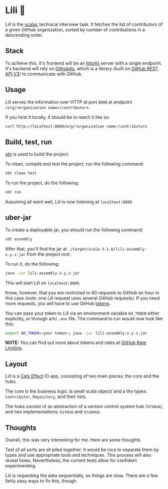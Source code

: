 # Lili 📼

_Lili_ is the [scalac](https://scalac.io/) technical interview task. It fetches the list of contributors of a given GitHub organization, sorted by number of contributions in a descending order. 

## Stack

To achieve this, it's frontend will be an [http4s](https://http4s.org/) server with a single endpoint. It's backend will rely on [Github4s](https://47degrees.github.io/github4s/), which is a library /built on [GitHub REST API V3](https://developer.github.com/v3/)/ to communicate with GitHub.

## Usage

_Lili_ serves the information over HTTP at port `8080` at endpoint `/org/<organization name>/contributors`.

If you host it locally, it should be to reach it like so:

```bash
curl http://localhost:8080/org/<organization name>/contributors
```

## Build, test, run

[sbt](https://www.scala-sbt.org/) is used to build the project.

To clean, compile and test the project, run the following command:

```bash
sbt clean test
```

To run the project, do the following:

```bash
sbt run
```

Assuming all went well, _Lili_ is now listening at `localhost:8080`.

## uber-jar

To create a deployable jar, you should run the following command:

```bash
sbt assembly
```

After that, you'll find the jar at `./target/scala-3.1.0/lili-assembly-x.y.z.jar` from the project root.

To run it, do the following:

```bash
java -jar lili-assembly-x.y.z.jar
```

This will start _Lili_ on `localhost:8080`.

Know, however, that you are restricted to 60 requests to GitHub an hour in this case /note: one _Lili_ request uses several GitHub requests/. If you need more requests, you will have to use GitHub [tokens](https://github.com/settings/tokens/new). 

You can pass your token to _Lili_ via an environment variable `GH_TOKEN` either explicitly, or through a/n/ `.env` file. The command to run would now look like this:


```bash
export GH_TOKEN=<your token>; java -jar lili-assembly-x.y.z.jar
```

**NOTE:** You can find out more about tokens and rates at [GitHub Rate Limiting](https://docs.github.com/en/rest/overview/resources-in-the-rest-api#rate-limiting).


## Layout

_Lili_ is a [Cats Effect](https://typelevel.org/cats-effect/docs/getting-started) IO app, consisting of two main pieces: the core and the hubs. 

The core is the business logic /a small scala object/ and a the types: `Contributor`, `Repository`, and their lists.

The hubs consist of an abstraction of a version control system hub /`VCSHub`/, and two implementations: `GitHub` and `StubHub`.


## Thoughts

Overall, this was very interesting for me. Here are some thoughts.

Test of all sorts are all piled together. It would be nice to separate them by types and use appropriate tools and techniques. This process will also reveal holes. Nevertheless, the current tests allow for confident experimenting.

_Lili_ is requesting the data sequentially, so things are slow. There are a few fairly easy ways to fix this, though.
